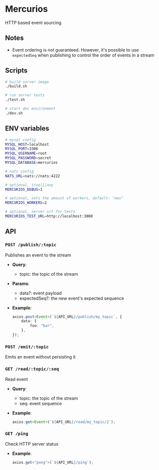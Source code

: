 # Mercurios

HTTP based event sourcing

## Notes

-   Event ordering is not guaranteed. However, it's possible to use `expectedSeq` when publishing to control the order of events in a stream

## Scripts

```sh
# build server image
./build.sh

# run server tests
./test.sh

# start dev environment
./dev.sh
```

## ENV variables

```sh
# mysql config
MYSQL_HOST=localhost
MYSQL_PORT=3306
MYSQL_USERNAME=root
MYSQL_PASSWORD=secret
MYSQL_DATABASE=mercurios

# nats config
NATS_URL=nats://nats:4222

# optional, true|1|any
MERCURIOS_DEBUG=1

# optional, sets the amount of workers, default: "max"
MERCURIOS_WORKERS=2

# optional, server url for tests
MERCURIOS_TEST_URL=http://localhost:3000
```

## API

### `POST /publish/:topic`

Publishes an event to the stream

-   **Query**:

    -   topic: the topic of the stream

-   **Params**:

    -   data?: event payload
    -   expectedSeq?: the new event's expected sequence

-   **Example**:
    ```ts
    axios.post<Event>(`${API_URL}/publish/my_topic`, {
        data: {
            foo: "bar",
        },
    });
    ```

### `POST /emit/:topic`

Emits an event without persisting it

### `GET /read/:topic/:seq`

Read event

-   **Query**:

    -   topic: the topic of the stream
    -   seq: event sequence

-   **Example**:
    ```ts
    axios.get<Event>(`${API_URL}/read/my_topic/2`);
    ```

### `GET /ping`

Check HTTP server status

-   **Example**:
    ```ts
    axios.get<"pong">(`${API_URL}/ping`);
    ```
